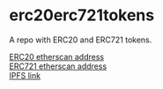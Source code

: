 # erc20erc721tokens
A repo with ERC20 and ERC721 tokens.

[ERC20 etherscan address](https://rinkeby.etherscan.io/address/0xffe513f488812aec485c94c44472423d90d5f8ac#code)  
[ERC721 etherscan address](https://rinkeby.etherscan.io/address/0x954f23128829a26d89e52b2792ea8c9821928585#code)  
[IPFS link](https://ipfs.io/ipfs/bafkreifgm5pg3p44natvlclt422pqmryauuq6ditjlngrxswd5gemtkclq)
